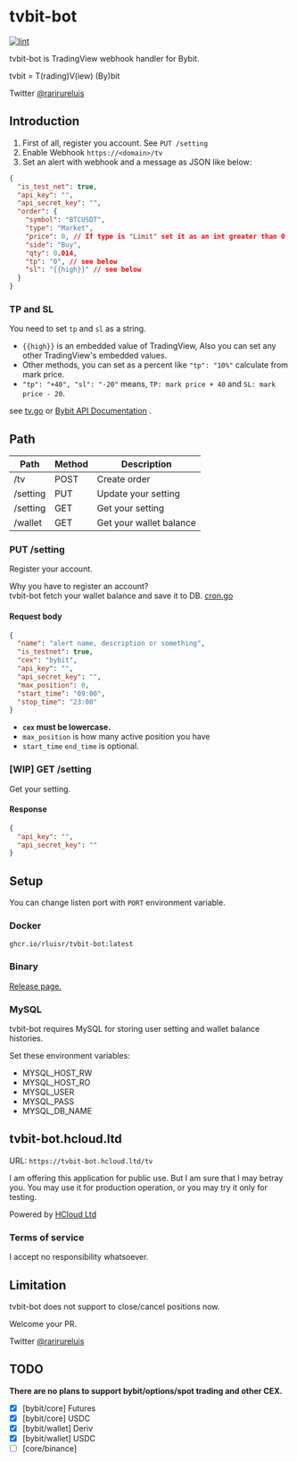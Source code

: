 tvbit-bot
============

[![lint](https://github.com/rluisr/tvbit-bot/actions/workflows/lint.yml/badge.svg?branch=master)](https://github.com/rluisr/tvbit-bot/actions/workflows/lint.yml)

tvbit-bot is TradingView webhook handler for Bybit.

tvbit = T(rading)V(iew) (By)bit

Twitter [@rarirureluis](https://twitter.com/rarirureluis)

Introduction
-------------

1. First of all, register you account. See `PUT /setting`
2. Enable Webhook `https://<domain>/tv`
3. Set an alert with webhook and a message as JSON like below:

```json
{
  "is_test_net": true,
  "api_key": "",
  "api_secret_key": "",
  "order": {
    "symbol": "BTCUSDT",
    "type": "Market",
    "price": 0, // If type is "Limit" set it as an int greater than 0
    "side": "Buy",
    "qty": 0.014,
    "tp": "0", // see below
    "sl": "{{high}}" // see below
  }
}
```

### TP and SL

You need to set `tp` and `sl` as a string.

- `{{high}}` is an embedded value of TradingView, Also you can set any other TradingView's embedded values.
- Other methods, you can set as a percent like `"tp": "10%"` calculate from mark price.
- `"tp": "+40", "sl": "-20"` means, `TP: mark price + 40` and `SL: mark price - 20`.

see [tv.go](pkg/domain/tv.go)
or [Bybit API Documentation](https://bybit-exchange.github.io/docs/linear/#:~:text=Transaction%20timestamp-,order,-How%20to%20Subscribe)
.

Path
-----

| Path     | Method | Description             |
|----------|--------|-------------------------|
| /tv      | POST   | Create order            |
| /setting | PUT    | Update your setting     |
| /setting | GET    | Get your setting        |
| /wallet  | GET    | Get your wallet balance |

### PUT /setting

Register your account.

Why you have to register an account?  
tvbit-bot fetch your wallet balance and save it to DB. [cron.go](pkg/external/cron.go)

#### Request body

```json
{
  "name": "alert name, description or something",
  "is_testnet": true,
  "cex": "bybit", 
  "api_key": "",
  "api_secret_key": "",
  "max_position": 0,
  "start_time": "09:00",
  "stop_time": "23:00"
}
```

- **`cex` must be lowercase.**
- `max_position` is how many active position you have
- `start_time` `end_time` is optional.

### [WIP] GET /setting

Get your setting.

#### Response

```json
{
  "api_key": "",
  "api_secret_key": ""
}
```

Setup
-----

You can change listen port with `PORT` environment variable.

### Docker

`ghcr.io/rluisr/tvbit-bot:latest`

### Binary

[Release page.](https://github.com/rluisr/tvbit-bot/releases)

### MySQL

tvbit-bot requires MySQL for storing user setting and wallet balance histories.

Set these environment variables:

- MYSQL_HOST_RW
- MYSQL_HOST_RO
- MYSQL_USER
- MYSQL_PASS
- MYSQL_DB_NAME

tvbit-bot.hcloud.ltd
--------------------

URL: `https://tvbit-bot.hcloud.ltd/tv`

I am offering this application for public use.
But I am sure that I may betray you. You may use it for production operation, or you may try it only for testing.

Powered by [HCloud Ltd](https://hcloud.ltd)

### Terms of service

I accept no responsibility whatsoever.

Limitation
----------

tvbit-bot does not support to close/cancel positions now.

Welcome your PR.

Twitter [@rarirureluis](https://twitter.com/rarirureluis)

TODO
-----

**There are no plans to support bybit/options/spot trading and other CEX.**

- [x] [bybit/core] Futures
- [x] [bybit/core] USDC
- [x] [bybit/wallet] Deriv
- [x] [bybit/wallet] USDC
- [ ] [core/binance]
